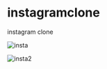 # instagramclone
instagram clone

![insta](https://github.com/rabiaaaslann/instagramclone/assets/116019055/e604e92a-9f5f-4ae4-a93a-5964626ca04d)

![insta2](https://github.com/rabiaaaslann/instagramclone/assets/116019055/218ad587-b388-4bdb-94c1-5329961ad746)
